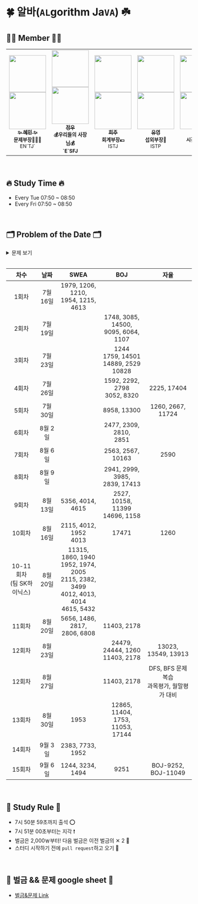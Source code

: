 # 🍀 알바(`AL`gorithm Ja`VA`) ☘️

## 👩‍💻 Member 🧑‍💻
<table>
  <tr>
    <td align="center"><a href="https://github.com/hyenem"><img src="https://avatars.githubusercontent.com/u/175174456?v=4" width="100px;" alt=""/><br /><img src="http://mazassumnida.wtf/api/mini/generate_badge?boj=hyenem" width="100px"><br /><sub><b>✨ 혜민 ✨</b></sub></a><br /><sub><b>문제부장👩🏻‍🏫</b><br>EN`TJ`</br></sub></td>
    <td align="center"><a href="https://github.com/jwkim0405"><img src="https://avatars.githubusercontent.com/u/175183384?s=400&v=4" width="100px;" alt=""/><br /><img src="http://mazassumnida.wtf/api/mini/generate_badge?boj=jwkim0405" width="100px"><br /><sub><b>정우</b></sub></a><br /><sub><b>💰우리들의 사장님💰<br>`E`SFJ</br></sub></td>      
    <td align="center"><a href="https://github.com/Listerinnne"><img src="https://avatars.githubusercontent.com/u/175182046?v=4" width="100px;" alt=""/><br /><img src="http://mazassumnida.wtf/api/mini/generate_badge?boj=kokheeju2" width="100px"><br /><sub><b>희주</b></sub></a><br /><sub><b>회계부장💵</b><br>ISTJ</br></sub></td>      
    <td align="center"><a href="https://github.com/shinyou28"><img src="https://avatars.githubusercontent.com/u/175183511?v=4" width="100px;" alt=""/><br /><img src="http://mazassumnida.wtf/api/mini/generate_badge?boj=a99yyoung" width="100px"><br /><sub><b>유영</b></sub></a><br /><sub><b>섭외부장👥</b><br>ISTP</br></sub></td>  
    <td align="center"><a href="https://github.com/Nekoshoot"><img src="https://avatars.githubusercontent.com/u/175118490?v=4" width="100px;" alt=""/><br /><img src="http://mazassumnida.wtf/api/mini/generate_badge?boj=neko1002" width="100px"><br /><sub><b>홍균</b></sub></a><br /><sub><b>시간요정🧚🏻</b><br>INFP</br></sub></td>
    <td align="center"><a href="https://github.com/marunTurtle"><img src="https://avatars.githubusercontent.com/u/132056894?v=4" width="100px;" alt=""/><br /><img src="http://mazassumnida.wtf/api/mini/generate_badge?boj=angle0918" width="100px"><br /><sub><b>재현</b></sub></a><br /><sub><b>📮곧정해짐!📮</b><br>INFP</br></sub></td>
  </tr>
</table><br/>


## 🔥 Study Time 🔥
- Every Tue     07:50 ~ 08:50
- Every Fri     07:50 ~ 08:50

<br>

## 🗂️ Problem of the Date 🗂️

<details>
  <summary>문제 보기</summary>

<details>
  <summary>1회차 (24.07.16)</summary>
  <div markdown="1">
    <table>
      <thead>
        <tr>
          <th>공통</th>
        </tr>
      </thead>
      <tbody>
        <tr>
          <td>SWEA_1979</td>
        </tr>
        <tr>
          <td>SWEA_1206</td>
        </tr>
        <tr>
          <td>SWEA_1210</td>
        </tr>
        <tr>
          <td>SWEA_1954</td>
        </tr>
        <tr>
          <td>SWEA_1215</td>
        </tr>
        <tr>
          <td>SWEA_4613</td>
        </tr>
      </tbody>
    </table>
  </div>
</details>

<details>
  <summary>2회차 (24.07.19)</summary>
  <div markdown="1">
    <table>
      <thead>
        <tr>
          <th>공통</th>
        </tr>
      </thead>
      <tbody>
        <tr>
          <td>BOJ_1748</td>
        </tr>
        <tr>
          <td>BOJ_3085</td>
        </tr>
        <tr>
          <td>BOJ_14500</td>
        </tr>
        <tr>
          <td>BOJ_9095</td>
        </tr>
        <tr>
          <td>BOJ_6064</td>
        </tr>
        <tr>
          <td>BOJ_1107</td>
        </tr>
      </tbody>
    </table>
  </div>
</details>

<details>
  <summary>3회차 (24.07.23)</summary>
  <div markdown="1">
    <table>
      <thead>
        <tr>
          <th>공통</th>
        </tr>
      </thead>
      <tbody>
        <tr>
          <td>BOJ_1244</td>
        </tr>
        <tr>
          <td>BOJ_1759</td>
        </tr>
        <tr>
          <td>BOJ_14501</td>
        </tr>
        <tr>
          <td>BOJ_14889</td>
        </tr>
        <tr>
          <td>BOJ_2529</td>
        </tr>
        <tr>
          <td>BOJ_10828</td>
        </tr>
      </tbody>
    </table>
  </div>
</details>

<details>
  <summary>4회차 (24.07.26)</summary>
  <div markdown="1">
    <table>
      <thead>
        <tr>
          <th>공통</th>
          <th>자율</th>
        </tr>
      </thead>
      <tbody>
        <tr>
          <td>BOJ_1592</td>
          <td>BOJ_2225</td>
        </tr>
        <tr>
          <td>BOJ_2292</td>
          <td>BOJ_17404</td>
        </tr>
        <tr>
          <td>BOJ_2798</td>
          <td></td>
        </tr>
        <tr>
          <td>BOJ_3052</td>
          <td></td>
        </tr>
        <tr>
          <td>BOJ_8320</td>
          <td></td>
        </tr>
      </tbody>
    </table>
  </div>
</details>

<details>
  <summary>5회차 (24.07.30)</summary>
  <div markdown="1">
    <table>
      <thead>
        <tr>
          <th>공통</th>
          <th>자율</th>
        </tr>
      </thead>
      <tbody>
        <tr>
          <td>BOJ_8958</td>
          <td>BOJ_2667</td>
        </tr>
        <tr>
          <td>BOJ_13300</td>
          <td>BOJ_11724</td>
        </tr>
        <tr>
          <td></td>
          <td>BOJ_1260</td>
        </tr>
      </tbody>
    </table>
  </div>
</details>

<details>
  <summary>6회차 (24.08.02)</summary>
  <div markdown="1">
    <table>
      <thead>
        <tr>
          <th>공통</th>
        </tr>
      </thead>
      <tbody>
        <tr>
          <td>BOJ_2477</td>
        </tr>
        <tr>
          <td>BOJ_2309</td>
        </tr>
        <tr>
          <td>BOJ_2810</td>
        </tr>
        <tr>
          <td>BOJ_2851</td>
        </tr>
      </tbody>
    </table>
  </div>
</details>

<details>
  <summary>7회차 (24.08.06)</summary>
  <div markdown="1">
    <table>
      <thead>
        <tr>
          <th>공통</th>
          <th>자율</th>
        </tr>
      </thead>
      <tbody>
        <tr>
          <td>BOJ_2563</td>
          <td>BOJ_2590</td>
        </tr>
        <tr>
          <td>BOJ_2567</td>
          <td></td>
        </tr>
        <tr>
          <td>BOJ_10163</td>
          <td></td>
        </tr>
      </tbody>
    </table>
  </div>
</details>

<details>
  <summary>8회차 (24.08.09)</summary>
  <div markdown="1">
    <table>
      <thead>
        <tr>
          <th>공통</th>
        </tr>
      </thead>
      <tbody>
        <tr>
          <td>BOJ_2941</td>
        </tr>
        <tr>
          <td>BOJ_2999</td>
        </tr>
        <tr>
          <td>BOJ_3985</td>
        </tr>
        <tr>
          <td>BOJ_2839</td>
        </tr>
        <tr>
          <td>BOJ_17413</td>
        </tr>
      </tbody>
    </table>
  </div>
</details>

<details>
  <summary>9회차 (24.08.13)</summary>
  <div markdown="1">
    <table>
      <thead>
        <tr>
          <th>공통</th>
        </tr>
      </thead>
      <tbody>
        <tr>
          <td>SWEA_5356</td>
        </tr>
        <tr>
          <td>SWEA_4014</td>
        </tr>
        <tr>
          <td>SWEA_4615</td>
        </tr>
        <tr>
          <td>BOJ_2527</td>
        </tr>
        <tr>
          <td>BOJ_10158</td>
        </tr>
        <tr>
          <td>BOJ_11399</td>
        </tr>
        <tr>
          <td>BOJ_14696</td>
        </tr>
        <tr>
          <td>BOJ_1158</td>
        </tr>
      </tbody>
    </table>
  </div>
</details>

<details>
  <summary>10회차 (24.08.16)</summary>
  <div markdown="1">
    <table>
      <thead>
        <tr>
          <th>공통</th>
          <th>자율</th>
        </tr>
      </thead>
      <tbody>
        <tr>
          <td>SWEA_2115</td>
          <td>BOJ_1260</td>
        </tr>
        <tr>
          <td>SWEA_4012</td>
          <td></td>
        </tr>
        <tr>
          <td>SWEA_1952</td>
          <td></td>
        </tr>
        <tr>
          <td>SWEA_4013</td>
          <td></td>
        </tr>
        <tr>
          <td>BOJ_17471</td>
          <td></td>
        </tr>
      </tbody>
    </table>
  </div>
</details>

<details>
  <summary>10-11회차(팀 SK하이닉스) (24.08.20)</summary>
  <div markdown="1">
    <table>
      <thead>
        <tr>
          <th>공통</th>
        </tr>
      </thead>
      <tbody>
        <tr>
          <td>SWEA_11315</td>
        </tr>
        <tr>
          <td>SWEA_1860</td>
        </tr>
        <tr>
          <td>SWEA_1940</td>
        </tr>
        <tr>
          <td>SWEA_1952</td>
        </tr>
        <tr>
          <td>SWEA_1974</td>
        </tr>
        <tr>
          <td>SWEA_2005</td>
        </tr>
        <tr>
          <td>SWEA_2115</td>
        </tr>
        <tr>
          <td>SWEA_2382</td>
        </tr>
        <tr>
          <td>SWEA_3499</td>
        </tr>
        <tr>
          <td>SWEA_4012</td>
        </tr>
        <tr>
          <td>SWEA_4013</td>
        </tr>
        <tr>
          <td>SWEA_4014</td>
        </tr>
        <tr>
          <td>SWEA_4615</td>
        </tr>
        <tr>
          <td>SWEA_5432</td>
        </tr>
      </tbody>
    </table>
  </div>
</details>

<details>
  <summary>11회차 (24.08.20)</summary>
  <div markdown="1">
    <table>
      <thead>
        <tr>
          <th>공통</th>
        </tr>
      </thead>
      <tbody>
        <tr>
          <td>SWEA_5656</td>
        </tr>
        <tr>
          <td>SWEA_1486</td>
        </tr>
        <tr>
          <td>SWEA_2817</td>
        </tr>
        <tr>
          <td>SWEA_2806</td>
        </tr>
        <tr>
          <td>SWEA_6808</td>
        </tr>
        <tr>
          <td>BOJ_11403</td>
        </tr>
        <tr>
          <td>BOJ_2178</td>
        </tr>
      </tbody>
    </table>
  </div>
</details>

<details>
  <summary>12회차 (24.08.23)</summary>
  <div markdown="1">
    <table>
      <thead>
        <tr>
          <th>공통</th>
          <th>자율</th>
        </tr>
      </thead>
      <tbody>
        <tr>
          <td>BOJ_24479</td>
          <td>13023</td>
        </tr>
        <tr>
          <td>BOJ_24444</td>
          <td>13549</td>
        </tr>
        <tr>
          <td>BOJ_1260</td>
          <td>13913</td>
        </tr>
        <tr>
          <td>BOJ_11403</td>
          <td></td>
        </tr>
        <tr>
          <td>BOJ_2178</td>
          <td></td>
        </tr>
      </tbody>
    </table>
  </div>
</details>

<details>
  <summary>12회차 (24.08.27)</summary>
  <div markdown="1">
    <table>
      <thead>
        <tr>
          <th>공통</th>
          <th>자율</th>
        </tr>
      </thead>
      <tbody>
        <tr>
          <td>BOJ_11403</td>
          <td>DFS-BFS 문제 복습</td>
        </tr>
        <tr>
          <td>BOJ_2178</td>
          <td>과목평가</td>
        </tr>
        <tr>
          <td></td>
          <td>월말평가 대비</td>
        </tr>
      </tbody>
    </table>
  </div>
</details>

<details>
  <summary>13회차 (24.08.30)</summary>
  <div markdown="1">
    <table>
      <thead>
        <tr>
          <th>공통</th>
        </tr>
      </thead>
      <tbody>
        <tr>
          <td>SWEA_1953</td>
        </tr>
        <tr>
          <td>BOJ_12865</td>
        </tr>
        <tr>
          <td>BOJ_11404</td>
        </tr>
        <tr>
          <td>BOJ_1753</td>
        </tr>
        <tr>
          <td>BOJ_11053</td>
        </tr>
        <tr>
          <td>BOJ_17144</td>
        </tr>
      </tbody>
    </table>
  </div>
</details>

<details>
  <summary>14회차 (24.09.03)</summary>
  <div markdown="1">
    <table>
      <thead>
        <tr>
          <th>공통</th>
        </tr>
      </thead>
      <tbody>
        <tr>
          <td>SWEA_2383</td>
        </tr>
        <tr>
          <td>SWEA_7733</td>
        </tr>
        <tr>
          <td>SWEA_1952</td>
        </tr>
      </tbody>
    </table>
  </div>
</details>

<details>
  <summary>15회차 (24.09.06)</summary>
  <div markdown="1">
    <table>
      <thead>
        <tr>
          <th>공통</th>
          <th>자율</th>
        </tr>
      </thead>
      <tbody>
        <tr>
          <td>SWEA_1244</td>
          <td>BOJ_9252</td>
        </tr>
        <tr>
          <td>SWEA_3234</td>
          <td>BOJ_11049</td>
        </tr>
        <tr>
          <td>SWEA_1494</td>
          <td></td>
        </tr>
        <tr>
          <td>BOJ_9251</td>
          <td></td>
        </tr>
      </tbody>
    </table>
  </div>
</details>

</details>

<br>


|차수|날짜|SWEA|BOJ|자율|
|:----:|:----:|:----:|:----:|:----:|
|1회차|7월 16일|1979, 1206, 1210,<br/> 1954, 1215, 4613| | |
|2회차|7월 19일| |1748, 3085, 14500,<br/> 9095, 6064, 1107| |
|3회차|7월 23일| |1244<br/> 1759, 14501<br/> 14889,	2529 <br>10828| |
|4회차|7월 26일| |1592, 2292, 2798<br/> 3052, 8320 |2225, 17404|
|5회차|7월 30일| |8958, 13300 |1260, 2667, 11724|
|6회차|8월 2일| |2477, 2309, 2810, <br/> 2851 | |
|7회차|8월 6일| |2563, 2567, 10163|2590|
|8회차|8월 9일| |2941, 2999, 3985, <br/> 2839, 17413| |
|9회차|8월 13일|5356, 4014, 4615|2527, 10158, 11399<br> 14696, 1158| | 
|10회차|8월 16일|2115, 4012, 1952<br>4013|17471|1260| 
|10-11회차<br>(팀 SK하이닉스)|8월 20일|11315, 1860, 1940<br/>1952, 1974, 2005<br/>2115, 2382, 3499<br/>4012, 4013, 4014<br/>4615, 5432| | 
|11회차|8월 20일|5656, 1486, 2817, <br> 2806, 6808| 11403, 2178| |
|12회차|8월 23일| | 24479, 24444, 1260 <br> 11403, 2178|13023, 13549, 13913|
|12회차|8월 27일| |11403, 2178|DFS, BFS 문제 복습 <br>과목평가, 월말평가 대비 |
|13회차|8월 30일|1953|12865, 11404, 1753, <br>11053, 17144| |
|14회차|9월 3일|2383, 7733, 1952| | |
|15회차|9월 6일|1244, 3234, 1494|9251| BOJ-9252, BOJ-11049|

<br>

## 📣 Study Rule 📣

- 7시 50분 59초까지 출석 ⭕️
- 7시 51분 00초부터는 지각 ❗️
- 벌금은 2,000￦부터! 다음 벌금은 이전 벌금의 ✕ 2 🚨
- 스터디 시작하기 전에 `pull request`하고 오기 📮


<br>

## 🌱 벌금 && 문제 google sheet 🌱

* [벌금&문제 Link](https://docs.google.com/spreadsheets/d/1M25pfYZXrR03PYGUnrDNMSFSNKln_zmEE0-LgOYIv4w/edit?gid=1243391184#gid=1243391184)
